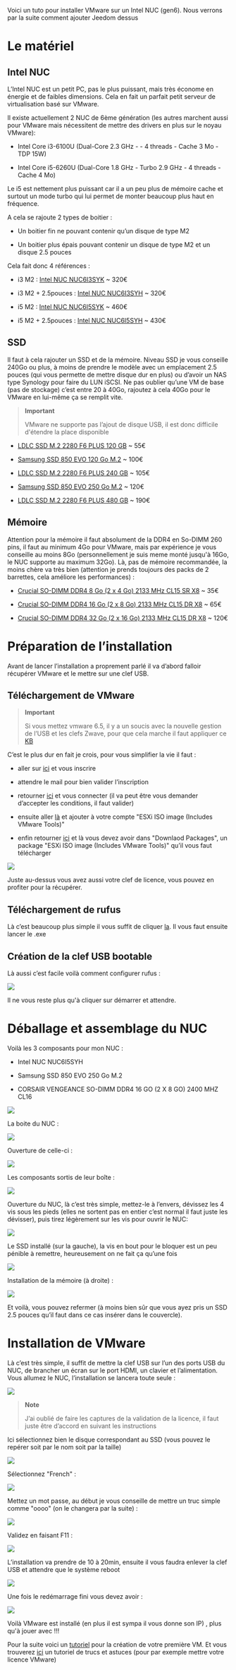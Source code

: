 Voici un tuto pour installer VMware sur un Intel NUC (gen6). Nous verrons par la suite comment ajouter Jeedom dessus

Le matériel
===========

Intel NUC
---------

L’Intel NUC est un petit PC, pas le plus puissant, mais très économe en énergie et de faibles dimensions. Cela en fait un parfait petit serveur de virtualisation basé sur VMware.

Il existe actuellement 2 NUC de 6ème génération (les autres marchent aussi pour VMware mais nécessitent de mettre des drivers en plus sur le noyau VMware):

-   Intel Core i3-6100U (Dual-Core 2.3 GHz - - 4 threads - Cache 3 Mo - TDP 15W)

-   Intel Core i5-6260U (Dual-Core 1.8 GHz - Turbo 2.9 GHz - 4 threads - Cache 4 Mo)

Le i5 est nettement plus puissant car il a un peu plus de mémoire cache et surtout un mode turbo qui lui permet de monter beaucoup plus haut en fréquence.

A cela se rajoute 2 types de boitier :

-   Un boitier fin ne pouvant contenir qu’un disque de type M2

-   Un boitier plus épais pouvant contenir un disque de type M2 et un disque 2.5 pouces

Cela fait donc 4 références :

-   i3 M2 : [Intel NUC NUC6I3SYK](http://www.ldlc.com/fiche/PB00203086.html) \~ 320€

-   i3 M2 + 2.5pouces : [Intel NUC NUC6I3SYH](http://www.ldlc.com/fiche/PB00203148.html) \~ 320€

-   i5 M2 : [Intel NUC NUC6I5SYK](http://www.ldlc.com/fiche/PB00203084.html) \~ 460€

-   i5 M2 + 2.5pouces : [Intel NUC NUC6I5SYH](http://www.ldlc.com/fiche/PB00202760.html) \~ 430€

SSD
---

Il faut à cela rajouter un SSD et de la mémoire. Niveau SSD je vous conseille 240Go ou plus, à moins de prendre le modèle avec un emplacement 2.5 pouces (qui vous permette de mettre disque dur en plus) ou d’avoir un NAS type Synology pour faire du LUN iSCSI. Ne pas oublier qu’une VM de base (pas de stockage) c’est entre 20 à 40Go, rajoutez à cela 40Go pour le VMware en lui-même ça se remplit vite.

> **Important**
>
> VMware ne supporte pas l’ajout de disque USB, il est donc difficile d'étendre la place disponible

-   [LDLC SSD M.2 2280 F6 PLUS 120 GB](http://www.ldlc.com/fiche/PB00203635.html) \~ 55€

-   [Samsung SSD 850 EVO 120 Go M.2](http://www.ldlc.com/fiche/PB00185923.html) \~ 100€

-   [LDLC SSD M.2 2280 F6 PLUS 240 GB](http://www.ldlc.com/fiche/PB00203636.html) \~ 105€

-   [Samsung SSD 850 EVO 250 Go M.2](http://www.ldlc.com/fiche/PB00185924.html) \~ 120€

-   [LDLC SSD M.2 2280 F6 PLUS 480 GB](http://www.ldlc.com/fiche/PB00207301.html) \~ 190€

Mémoire
-------

Attention pour la mémoire il faut absolument de la DDR4 en So-DIMM 260 pins, il faut au minimum 4Go pour VMware, mais par expérience je vous conseille au moins 8Go (personnellement je suis meme monté jusqu'à 16Go, le NUC supporte au maximum 32Go). Là, pas de mémoire recommandée, la moins chère va très bien (attention je prends toujours des packs de 2 barrettes, cela améliore les performances) :

-   [Crucial SO-DIMM DDR4 8 Go (2 x 4 Go) 2133 MHz CL15 SR X8](http://www.ldlc.com/fiche/PB00204134.html) \~ 35€

-   [Crucial SO-DIMM DDR4 16 Go (2 x 8 Go) 2133 MHz CL15 DR X8](http://www.ldlc.com/fiche/PB00204135.html) \~ 65€

-   [Crucial SO-DIMM DDR4 32 Go (2 x 16 Go) 2133 MHz CL15 DR X8](http://www.ldlc.com/fiche/PB00204136.html) \~ 120€

Préparation de l’installation
=============================

Avant de lancer l’installation a proprement parlé il va d’abord falloir récupérer VMware et le mettre sur une clef USB.

Téléchargement de VMware
------------------------

> **Important**
>
> Si vous mettez vmware 6.5, il y a un soucis avec la nouvelle gestion de l’USB et les clefs Zwave, pour que cela marche il faut appliquer ce [KB](https://kb.vmware.com/selfservice/microsites/search.do?language=en_US&cmd=displayKC&externalId=2147650)

C’est le plus dur en fait je crois, pour vous simplifier la vie il faut :

-   aller sur [ici](https://my.vmware.com/en/web/vmware/evalcenter?p=free-esxi6) et vous inscrire

-   attendre le mail pour bien valider l’inscription

-   retourner [ici](https://my.vmware.com/en/web/vmware/evalcenter?p=free-esxi6) et vous connecter (il va peut être vous demander d’accepter les conditions, il faut valider)

-   ensuite aller [là](https://my.vmware.com/fr/web/vmware/details?productId=491&downloadGroup=ESXI60U2) et ajouter à votre compte "ESXi ISO image (Includes VMware Tools)"

-   enfin retourner [ici](https://my.vmware.com/en/web/vmware/evalcenter?p=free-esxi6) et là vous devez avoir dans "Downlaod Packages", un package "ESXi ISO image (Includes VMware Tools)" qu’il vous faut télécharger

![](../images/installation.vmware.nuc.PNG)

Juste au-dessus vous avez aussi votre clef de licence, vous pouvez en profiter pour la récupérer.

Téléchargement de rufus
-----------------------

Là c’est beaucoup plus simple il vous suffit de cliquer [la](http://rufus.akeo.ie/downloads/rufus-2.9.exe). Il vous faut ensuite lancer le .exe

Création de la clef USB bootable
--------------------------------

Là aussi c’est facile voilà comment configurer rufus :

![](../images/installation.vmware.nuc2.PNG)

Il ne vous reste plus qu'à cliquer sur démarrer et attendre.

Déballage et assemblage du NUC
==============================

Voilà les 3 composants pour mon NUC :

-   Intel NUC NUC6I5SYH

-   Samsung SSD 850 EVO 250 Go M.2

-   CORSAIR VENGEANCE SO-DIMM DDR4 16 GO (2 X 8 GO) 2400 MHZ CL16

![](../images/installation.vmware.nuc3.jpg)

La boite du NUC :

![](../images/installation.vmware.nuc4.jpg)

Ouverture de celle-ci :

![](../images/installation.vmware.nuc5.jpg)

Les composants sortis de leur boîte :

![](../images/installation.vmware.nuc6.jpg)

Ouverture du NUC, là c’est très simple, mettez-le à l’envers, dévissez les 4 vis sous les pieds (elles ne sortent pas en entier c’est normal il faut juste les dévisser), puis tirez légèrement sur les vis pour ouvrir le NUC:

![](../images/installation.vmware.nuc7.jpg)

Le SSD installé (sur la gauche), la vis en bout pour le bloquer est un peu pénible à remettre, heureusement on ne fait ça qu’une fois

![](../images/installation.vmware.nuc8.jpg)

Installation de la mémoire (à droite) :

![](../images/installation.vmware.nuc10.jpg)

Et voilà, vous pouvez refermer (à moins bien sûr que vous ayez pris un SSD 2.5 pouces qu’il faut dans ce cas insérer dans le couvercle).

Installation de VMware
======================

Là c’est très simple, il suffit de mettre la clef USB sur l’un des ports USB du NUC, de brancher un écran sur le port HDMI, un clavier et l’alimentation. Vous allumez le NUC, l’installation se lancera toute seule :

![](../images/installation.vmware.nuc11.jpg)

> **Note**
>
> J’ai oublié de faire les captures de la validation de la licence, il faut juste être d’accord en suivant les instructions

Ici sélectionnez bien le disque correspondant au SSD (vous pouvez le repérer soit par le nom soit par la taille)

![](../images/installation.vmware.nuc13.jpg)

Sélectionnez "French" :

![](../images/installation.vmware.nuc14.jpg)

Mettez un mot passe, au début je vous conseille de mettre un truc simple comme "oooo" (on le changera par la suite) :

![](../images/installation.vmware.nuc15.jpg)

Validez en faisant F11 :

![](../images/installation.vmware.nuc16.jpg)

L’installation va prendre de 10 à 20min, ensuite il vous faudra enlever la clef USB et attendre que le système reboot

![](../images/installation.vmware.nuc17.jpg)

Une fois le redémarrage fini vous devez avoir :

![](../images/installation.vmware.nuc18.jpg)

Voilà VMware est installé (en plus il est sympa il vous donne son IP) , plus qu'à jouer avec !!!

Pour la suite voici un [tutoriel](https://jeedom.github.io/documentation/howto/fr_FR/doc-howto-vmware.creer_une_vm.html) pour la création de votre première VM. Et vous trouverez [ici](https://jeedom.github.io/documentation/howto/fr_FR/doc-howto-vmware.trucs_et_astuces.html) un tutoriel de trucs et astuces (pour par exemple mettre votre licence VMware)

